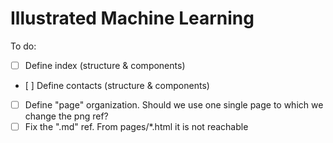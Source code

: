 # Illustrated Machine Learning

To do:

- [ ] Define index (structure & components)
- [ ] Define contacts (structure & components)
- [ ] Define "page" organization. Should we use one single page to which we change the png ref?
- [ ] Fix the ".md" ref. From pages/*.html it is not reachable
